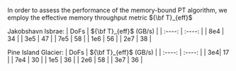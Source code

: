 

In order to assess the performance of the memory-bound PT algorithm, we employ the effective memory throughput metric  ${\bf T}_{eff}$ 


Jakobshavn Isbrae:
| DoFs |   ${\bf T}_{eff}$  (GB/s) | 
| :----: | :----: | 
| 8e4 | 34 | 
| 3e5 | 47 | 
| 7e5 | 58 | 
| 1e6 | 56 | 
| 2e7 | 38 | 


Pine Island Glacier:
| DoFs |   ${\bf T}_{eff}$  (GB/s) | 
| :----: | :----: | 
| 3e4| 17 | 
| 7e4 | 30 | 
| 1e5 | 36 | 
| 2e6 | 58 | 
| 3e7 | 36 | 
